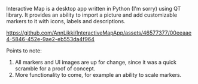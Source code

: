 Interactive Map is a desktop app written in Python (I'm sorry) using QT library. It provides an ability to import a picture and add customizable markers to it with icons, labels and descriptions.

https://github.com/AnnLikki/InteractiveMapApp/assets/46577377/00eeaae4-5846-452e-9ae2-eb553da4f964


Points to note:
1. All markers and UI images are up for change, since it was a quick scramble for a proof of concept.
2. More functionality to come, for example an ability to scale markers.

